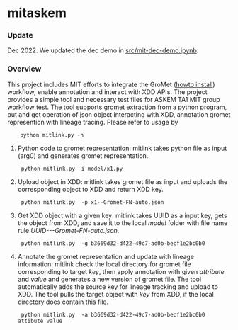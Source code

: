 # mitaskem

### Update
Dec 2022. We updated the dec demo in [src/mit-dec-demo.ipynb](src/mit-dec-demo.ipynb).

### Overview
This project includes MIT efforts to integrate the GroMet ([howto install](https://github.com/ml4ai/automates/blob/master/README.md)) workflow, enable annotation and interact with XDD APIs. The project provides a simple tool and necessary test files for ASKEM TA1 MIT group workflow test.
The tool supports gromet extraction from a python program, put and get operation of json object interacting with XDD, annotation gromet represention with lineage tracing. Please refer to usage by  



        python mitlink.py -h


1. Python code to gromet representation: mitlink takes python file as input (arg0) and generates gromet representation.



        python mitlink.py -i model/x1.py 


    

        

2. Upload object in XDD: mitlink takes gromet file as input and uploads the corresponding object to XDD and return XDD key. 



        python mitlink.py  -p x1--Gromet-FN-auto.json 



        
        


3. Get XDD object with a given key: mitlink takes UUID as a input key, gets the object from XDD, and save it to the local _model_ folder with file name rule _UUID---Gromet-FN-auto.json_.



        python mitlink.py  -g b3669d32-d422-49c7-ad0b-becf1e2bc0b0



        
        


4. Annotate the gromet representation and update with lineage information: mitlink check the local directory for gromet file corresponding to target _key_, 
then apply annotation with given _attribute_ and _value_ and generates a new version of gromet file. 
The tool automatically adds the source key for lineage tracking and upload to XDD. 
The tool pulls the target object with _key_ from XDD, if the local directory does contain this file. 



        python mitlink.py  -a b3669d32-d422-49c7-ad0b-becf1e2bc0b0 attibute value



        
        



